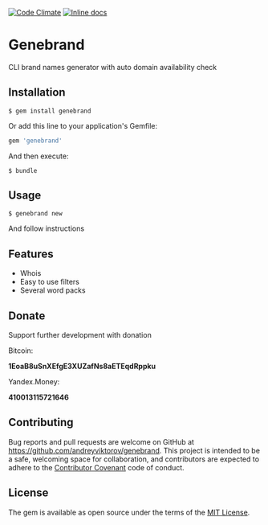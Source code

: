 [![Code Climate](https://codeclimate.com/github/andreyviktorov/genebrand/badges/gpa.svg)](https://codeclimate.com/github/andreyviktorov/genebrand)
[![Inline docs](http://inch-ci.org/github/andreyviktorov/genebrand.png)](http://inch-ci.org/github/andreyviktorov/genebrand)

# Genebrand

CLI brand names generator with auto domain availability check

## Installation

    $ gem install genebrand

Or add this line to your application's Gemfile:

```ruby
gem 'genebrand'
```

And then execute:

    $ bundle

## Usage

    $ genebrand new

And follow instructions

## Features

* Whois
* Easy to use filters
* Several word packs

## Donate

Support further development with donation

Bitcoin:

**1EoaB8uSnXEfgE3XUZafNs8aETEqdRppku**

Yandex.Money:

**410013115721646**

## Contributing

Bug reports and pull requests are welcome on GitHub at https://github.com/andreyviktorov/genebrand. This project is intended to be a safe, welcoming space for collaboration, and contributors are expected to adhere to the [Contributor Covenant](contributor-covenant.org) code of conduct.

## License

The gem is available as open source under the terms of the [MIT License](http://opensource.org/licenses/MIT).
